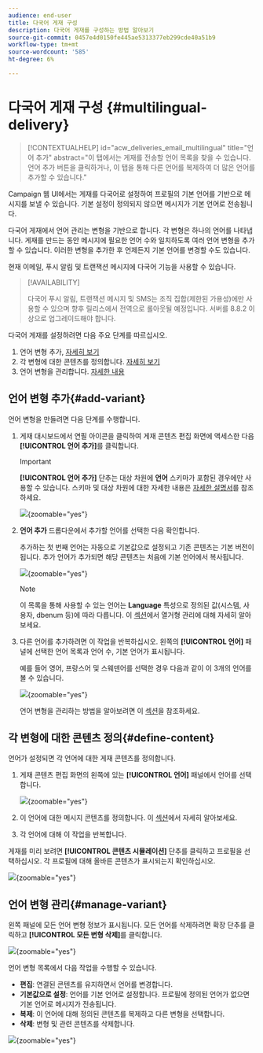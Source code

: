 ```yaml
---
audience: end-user
title: 다국어 게재 구성
description: 다국어 게재를 구성하는 방법 알아보기
source-git-commit: 0457e4d0150fe445ae5313377eb299cde40a51b9
workflow-type: tm+mt
source-wordcount: '585'
ht-degree: 6%

---
```


# 다국어 게재 구성 {#multilingual-delivery}

>[!CONTEXTUALHELP]
>id="acw_deliveries_email_multilingual"
>title="언어 추가"
>abstract="이 탭에서는 게재를 전송할 언어 목록을 찾을 수 있습니다. 언어 추가 버튼을 클릭하거나, 이 탭을 통해 다른 언어를 복제하여 더 많은 언어를 추가할 수 있습니다."

Campaign 웹 UI에서는 게재를 다국어로 설정하여 프로필의 기본 언어를 기반으로 메시지를 보낼 수 있습니다. 기본 설정이 정의되지 않으면 메시지가 기본 언어로 전송됩니다.

다국어 게재에서 언어 관리는 변형을 기반으로 합니다. 각 변형은 하나의 언어를 나타냅니다. 게재를 만드는 동안 메시지에 필요한 언어 수와 일치하도록 여러 언어 변형을 추가할 수 있습니다. 이러한 변형을 추가한 후 언제든지 기본 언어를 변경할 수도 있습니다.

현재 이메일, 푸시 알림 및 트랜잭션 메시지에 다국어 기능을 사용할 수 있습니다.

>[!AVAILABILITY]
>
>다국어 푸시 알림, 트랜잭션 메시지 및 SMS는 조직 집합(제한된 가용성)에만 사용할 수 있으며 향후 릴리스에서 전역으로 롤아웃될 예정입니다. 서버를 8.8.2 이상으로 업그레이드해야 합니다.

다국어 게재를 설정하려면 다음 주요 단계를 따르십시오.

1. 언어 변형 추가, [자세히 보기](#add-variant)
1. 각 변형에 대한 콘텐츠를 정의합니다. [자세히 보기](#define-content)
1. 언어 변형을 관리합니다. [자세한 내용](#manage-variant)

## 언어 변형 추가{#add-variant}

언어 변형을 만들려면 다음 단계를 수행합니다.

1. 게재 대시보드에서 연필 아이콘을 클릭하여 게재 콘텐츠 편집 화면에 액세스한 다음 **[!UICONTROL 언어 추가]**&#x200B;를 클릭합니다.

   >[!IMPORTANT]
   >
   >**[!UICONTROL 언어 추가]** 단추는 대상 차원에 **언어** 스키마가 포함된 경우에만 사용할 수 있습니다. 스키마 및 대상 차원에 대한 자세한 내용은 [자세한 설명서](../audience/targeting-dimensions.md)를 참조하세요.

   ![](assets/edit-content_2.png){zoomable="yes"}

1. **언어 추가** 드롭다운에서 추가할 언어를 선택한 다음 확인합니다.

   추가하는 첫 번째 언어는 자동으로 기본값으로 설정되고 기존 콘텐츠는 기본 버전이 됩니다. 추가 언어가 추가되면 해당 콘텐츠는 처음에 기본 언어에서 복사됩니다.

   ![](assets/edit-content_3.png){zoomable="yes"}

   >[!NOTE]
   >
   >이 목록을 통해 사용할 수 있는 언어는 **Language** 특성으로 정의된 값(시스템, 사용자, dbenum 등)에 따라 다릅니다. 이 [섹션](../administration/enumerations.md)에서 열거형 관리에 대해 자세히 알아보세요.

1. 다른 언어를 추가하려면 이 작업을 반복하십시오. 왼쪽의 **[!UICONTROL 언어]** 패널에 선택한 언어 목록과 언어 수, 기본 언어가 표시됩니다.

   예를 들어 영어, 프랑스어 및 스웨덴어를 선택한 경우 다음과 같이 이 3개의 언어를 볼 수 있습니다.

   ![](assets/edit-content_9.png){zoomable="yes"}

   언어 변형을 관리하는 방법을 알아보려면 이 [섹션](#manage-variant)을 참조하세요.

## 각 변형에 대한 콘텐츠 정의{#define-content}

언어가 설정되면 각 언어에 대한 게재 콘텐츠를 정의합니다.

1. 게재 콘텐츠 편집 화면의 왼쪽에 있는 **[!UICONTROL 언어]** 패널에서 언어를 선택합니다.

   ![](assets/edit-content_11.png){zoomable="yes"}

1. 이 언어에 대한 메시지 콘텐츠를 정의합니다. 이 [섹션](../msg/create-deliveries.md)에서 자세히 알아보세요.

1. 각 언어에 대해 이 작업을 반복합니다.

<!--
>[!BEGINTABS]

>[!TAB Email delivery]

1. From the delivery content edition screen, choose a language and click the **[!UICONTROL Edit email body]** button. You can also hover over the email preview and select **[!UICONTROL Open email designer]**.

    ![](assets/edit-content_11.png){zoomable="yes"}

1. Define the content of your email for this language. [Read more](../email/get-started-email-designer.md#start-authoring)

1. Repeat this operation for each language.

>[!TAB SMS delivery]

1. From the delivery content edition screen, choose a language.

1. Edit the content of the SMS message for this language. [Read more](../sms/create-sms.md)

    ![](assets/edit-content_11-sms.png){zoomable="yes"}

1. Repeat this operation for each language.

>[!ENDTABS]

-->

게재를 미리 보려면 **[!UICONTROL 콘텐츠 시뮬레이션]** 단추를 클릭하고 프로필을 선택하십시오. 각 프로필에 대해 올바른 콘텐츠가 표시되는지 확인하십시오.

![](assets/edit-content_5.png){zoomable="yes"}

## 언어 변형 관리{#manage-variant}

왼쪽 패널에 모든 언어 변형 정보가 표시됩니다. 모든 언어를 삭제하려면 확장 단추를 클릭하고 **[!UICONTROL 모든 변형 삭제]**&#x200B;를 클릭합니다.

![](assets/edit-content_13.png){zoomable="yes"}

언어 변형 목록에서 다음 작업을 수행할 수 있습니다.

* **편집**: 연결된 콘텐츠를 유지하면서 언어를 변경합니다.
* **기본값으로 설정**: 언어를 기본 언어로 설정합니다. 프로필에 정의된 언어가 없으면 기본 언어로 메시지가 전송됩니다.
* **복제**: 이 언어에 대해 정의된 콘텐츠를 복제하고 다른 변형을 선택합니다.
* **삭제**: 변형 및 관련 콘텐츠를 삭제합니다.

![](assets/edit-content_13-sms.png){zoomable="yes"}

